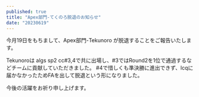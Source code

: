 ```yaml
---
published: true
title: "Apex部門-てくのろ脱退のお知らせ"
date: "20230619"
---
```


今月19日をもちまして、Apex部門-Tekunoro が脱退することをご報告いたします。

Tekunoroは algs sp2 cc#3,4で共に出場し、#3ではRound2を1位で通過するなどチームに貢献していただきました。
#4で惜しくも準決勝に進出できず、lcqに届かなかったためFAを出して脱退という形になりました。

今後の活躍をお祈り申し上げます。